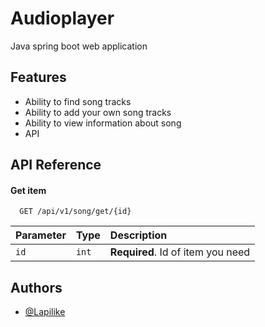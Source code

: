 
# Audioplayer

Java spring boot web application


## Features

- Ability to find song tracks
- Ability to add your own song tracks
- Ability to view information about song
- API


## API Reference

#### Get item

```http
  GET /api/v1/song/get/{id}
```

| Parameter | Type  | Description                       |
| :-------- | :---- | :-------------------------------- |
| `id`      | `int` | **Required**. Id of item you need |


## Authors

- [@Lapilike](https://github.com/Lapilike)

